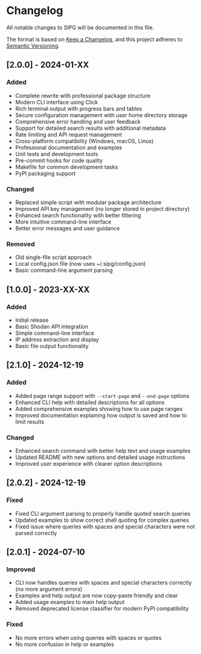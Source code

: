 # Changelog

All notable changes to SIPG will be documented in this file.

The format is based on [Keep a Changelog](https://keepachangelog.com/en/1.0.0/),
and this project adheres to [Semantic Versioning](https://semver.org/spec/v2.0.0.html).

## [2.0.0] - 2024-01-XX

### Added
- Complete rewrite with professional package structure
- Modern CLI interface using Click
- Rich terminal output with progress bars and tables
- Secure configuration management with user home directory storage
- Comprehensive error handling and user feedback
- Support for detailed search results with additional metadata
- Rate limiting and API request management
- Cross-platform compatibility (Windows, macOS, Linux)
- Professional documentation and examples
- Unit tests and development tools
- Pre-commit hooks for code quality
- Makefile for common development tasks
- PyPI packaging support

### Changed
- Replaced simple script with modular package architecture
- Improved API key management (no longer stored in project directory)
- Enhanced search functionality with better filtering
- More intuitive command-line interface
- Better error messages and user guidance

### Removed
- Old single-file script approach
- Local config.json file (now uses ~/.sipg/config.json)
- Basic command-line argument parsing

## [1.0.0] - 2023-XX-XX

### Added
- Initial release
- Basic Shodan API integration
- Simple command-line interface
- IP address extraction and display
- Basic file output functionality

## [2.1.0] - 2024-12-19

### Added
- Added page range support with `--start-page` and `--end-page` options
- Enhanced CLI help with detailed descriptions for all options
- Added comprehensive examples showing how to use page ranges
- Improved documentation explaining how output is saved and how to limit results

### Changed
- Enhanced search command with better help text and usage examples
- Updated README with new options and detailed usage instructions
- Improved user experience with clearer option descriptions

## [2.0.2] - 2024-12-19

### Fixed
- Fixed CLI argument parsing to properly handle quoted search queries
- Updated examples to show correct shell quoting for complex queries
- Fixed issue where queries with spaces and special characters were not parsed correctly

## [2.0.1] - 2024-07-10

### Improved
- CLI now handles queries with spaces and special characters correctly (no more argument errors)
- Examples and help output are now copy-paste friendly and clear
- Added usage examples to main help output
- Removed deprecated license classifier for modern PyPI compatibility

### Fixed
- No more errors when using queries with spaces or quotes
- No more confusion in help or examples 